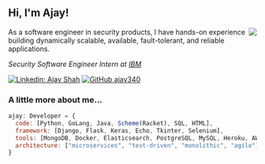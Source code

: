 <h2> Hi, I'm Ajay!</h2>
<img align='right' src="https://github-readme-stats.vercel.app/api?username=ajay340&show_icons=true&count_private=true">
<p>As a software engineer in security products, I have hands-on experience building dynamically scalable, available, fault-tolerant, and reliable applications.</p>
<p><em>Security Software Engineer Intern at <a href="http://ibm.com">IBM</a>
</em></p>

[![Linkedin: Ajay Shah](https://img.shields.io/badge/-AjayShah-blue?style=flat-square&logo=Linkedin&logoColor=white&link=https://www.linkedin.com/in/shah-ajay/)](https://www.linkedin.com/in/shah-ajay/)
[![GitHub ajay340](https://img.shields.io/github/followers/ajay340?label=follow&style=social)](https://github.com/ajay340)


### A little more about me...  

```javascript
ajay: Developer = {
  code: [Python, GoLang, Java, Scheme(Racket), SQL, HTML],
  framework: [Django, Flask, Keras, Echo, Tkinter, Selenium],
  tools: [MongoDB, Docker, Elasticsearch, PostgreSQL, MySQL, Heroku, AWS, Azure],
  architecture: ["microservices", "test-driven", "monolithic", "agile"],
}
```
